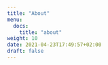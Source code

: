 ```yaml
---
title: "About"
menu:
  docs:
    title: "about"
weight: 10
date: 2021-04-23T17:49:57+02:00
draft: false
---
```


